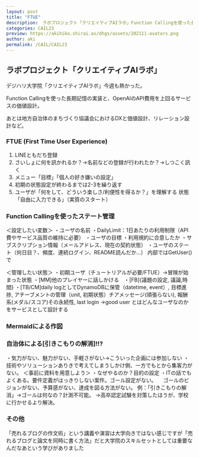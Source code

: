 ```yaml
---
layout: post
title: "FTUE"
description:　ラボプロジェクト「クリエイティブAIラボ」Function Callingを使った長期記憶の実装と、OpenAIのAPI費用を上回るサービスの価値設計。
categories: CAIL23
preview: https://akihiko.shirai.as/dhgs/assets/202111-avatars.png
author: aki
permalink: /CAIL/CAIL23
---
```


## ラボプロジェクト「クリエイティブAIラボ」

デジハリ大学院「クリエイティブAIラボ」今週も熱かった。

Function Callingを使った長期記憶の実装と、OpenAIのAPI費用を上回るサービスの価値設計。

あとは地方自治体のまちづくり協議会におけるDXと価値設計、リレーション設計など。

### FTUE (First Time User Experience)

1. LINEともだち登録
2. さいしょに何を訊かれるか？→名前などの登録が行われたか？→しつこく訊く
3. メニュー「目標」「個人の好き嫌いの設定」
4. 初期の状態設定が終わるまでは2-3を繰り返す
5. ユーザが「何をして、どういう楽しさ/利便性を得るか？」を理解する
状態「自由に入力できる」（実質のスタート）


### Function Callingを使ったステート管理

＜設定したい変数＞
・ユーザの名前
・DailyLimit：1日あたりの利用制限（API費やサービス品質の維持に必要）
・ユーザの目標
・利用規約に合意したか
・サブスクリプション情報（メールアドレス、現在の契約状態）
・ユーザのステート（何日目？、頻度、連続ログイン、README読んだか…）
内部ではGetUser()で

＜管理したい状態＞
・初期ユーザ（チュートリアルが必要/FTUE）→冒険が始まった状態
・[MM]他のプレイヤーに話しかける　・[FB]{議題の設定, 議論,時間}
・[TB/CM]daily logとしてDynamoDBに保管（datetime, event）, 目標進捗,
アチーブメントの管理（unit, 初期状態）チアメッセージ(頑張らない), 
報酬系(メダル/スコア)その永続性, last login
→good user とはどんなユーザなのかをサービスとして設計する

### Mermaidによる作図

### 自治体による[引きこもりの解消]!!?
・気力がない、魅力がない、手軽さがない→こういった企画には参加しない
・技術やソリューションありきで考えてしまうしかけ側、一方でもとから集客力がない。
＜事前に資料を用意しよう＞
・なぜやるのか？目的の設定
・ITの話でもよくある。要件定義がはっきりしない案件。ゴール設定がない。
　ゴールのビジョンがない、予算感がない、達成を図る方法がない。
例：「引きこもりの解消」→ゴールは何なの？計測不可能。
→高卒認定試験を対策したほうが、学校に行かせるより解決。

### その他

「売れるブログの作文術」という講義や演習は大学向きではない感じですが「売れるブログと論文を同時に書く方法」だと大学院のスキルセットとしては重要なんだなあという学びがありました
